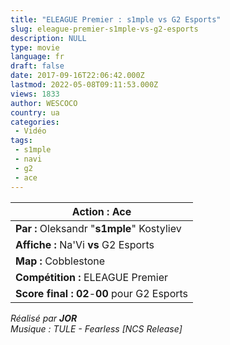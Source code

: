 ```yaml
---
title: "ELEAGUE Premier : s1mple vs G2 Esports"
slug: eleague-premier-s1mple-vs-g2-esports
description: NULL
type: movie
language: fr
draft: false
date: 2017-09-16T22:06:42.000Z
lastmod: 2022-05-08T09:11:53.000Z
views: 1833
author: WESCOCO
country: ua
categories:
 - Vidéo
tags:
 - s1mple
 - navi
 - g2
 - ace
---
```

| **Action :** Ace                                 |
| ------------------------------------------------ |
| **Par :** Oleksandr "**s1mple**" Kostyliev       |
| **Affiche :** Na'Vi **vs** G2 Esports            |
| **Map :** Cobblestone                            |
| **Compétition :** ELEAGUE Premier                |
| **Score final :** **02**\-**00** pour G2 Esports |

  
_Réalisé par **JOR**_  
_Musique : TULE - Fearless \[NCS Release\]_
